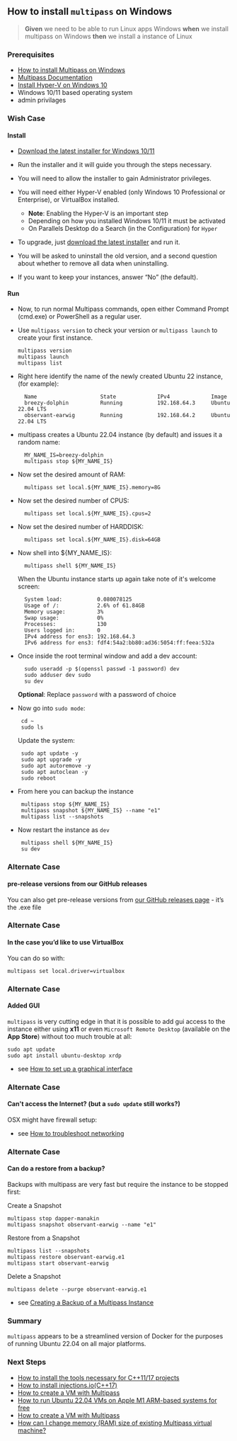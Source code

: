 ## How to install `multipass` on Windows 
> **Given** we need to be able to run Linux apps Windows **when** we install multipass on Windows **then** we install a instance of Linux 

### Prerequisites
- [How to install Multipass on Windows](https://multipass.run/docs/installing-on-windows)  
- [Multipass Documentation](https://multipass.run/docs)
- [Install Hyper-V on Windows 10](https://learn.microsoft.com/en-us/virtualization/hyper-v-on-windows/quick-start/enable-hyper-v)
- Windows 10/11 based operating system
- admin privilages 

### Wish Case
#### Install
  - [Download the latest installer for Windows 10/11](https://multipass.run/download/windows) 
  - Run the installer and it will guide you through the steps necessary. 
  - You will need to allow the installer to gain Administrator privileges.
  - You will need either Hyper-V enabled (only Windows 10 Professional or Enterprise), or VirtualBox installed.

	- **Note**: Enabling the Hyper-V is an important step
	- Depending on how you installed Windows 10/11 it must be activated
	- On Parallels Desktop do a Search (in the Configuration) for `Hyper`

  - To upgrade, just [download the latest installer](https://multipass.run/download/windows) and run it.
  - You will be asked to uninstall the old version, and a second question about whether to remove all data when uninstalling. 
  - If you want to keep your instances, answer “No” (the default).

#### Run

  - Now, to run normal Multipass commands, open either Command Prompt (cmd.exe) or PowerShell as a regular user. 
  - Use `multipass version` to check your version or `multipass launch` to create your first instance.

		multipass version
		multipass launch
		multipass list

- Right here identify the name of the newly created Ubuntu 22 instance, (for example):

		Name                    State             IPv4             Image
		breezy-dolphin          Running           192.168.64.3     Ubuntu 22.04 LTS
		observant-earwig        Running           192.168.64.2     Ubuntu 22.04 LTS

- multipass creates a Ubuntu 22.04 instance (by default) and issues it a random name:

		MY_NAME_IS=breezy-dolphin
		multipass stop ${MY_NAME_IS}

- Now set the desired amount of RAM:

		multipass set local.${MY_NAME_IS}.memory=8G

- Now set the desired number of CPUS:

		multipass set local.${MY_NAME_IS}.cpus=2   

- Now set the desired number of HARDDISK:

		multipass set local.${MY_NAME_IS}.disk=64GB

- Now shell into ${MY_NAME_IS}:

		multipass shell ${MY_NAME_IS}

	When the Ubuntu instance starts up again take note of it's welcome screen:

		System load:           0.080078125
		Usage of /:            2.6% of 61.84GB
		Memory usage:          3%
		Swap usage:            0%
		Processes:             130
		Users logged in:       0
		IPv4 address for ens3: 192.168.64.3
		IPv6 address for ens3: fdf4:54a2:bb80:ad36:5054:ff:feea:532a

- Once inside the root terminal window and add a dev account:

		sudo useradd -p $(openssl passwd -1 password) dev
		sudo adduser dev sudo
		su dev

	**Optional**: Replace `password` with a password of choice

 - Now go into `sudo mode`:

		cd ~
		sudo ls

 	Update the system:

 		sudo apt update -y
		sudo apt upgrade -y
		sudo apt autoremove -y
		sudo apt autoclean -y
		sudo reboot 

 - From here you can backup the instance

		multipass stop ${MY_NAME_IS}
		multipass snapshot ${MY_NAME_IS} --name "e1"
		multipass list --snapshots

 - Now restart the instance as `dev`

		multipass shell ${MY_NAME_IS}
		su dev

### Alternate Case
#### pre-release versions from our GitHub releases
You can also get pre-release versions from [our GitHub releases page](https://github.com/CanonicalLtd/multipass/releases/) - it’s the .exe file

### Alternate Case
#### In the case you’d like to use VirtualBox
You can do so with:

	multipass set local.driver=virtualbox

### Alternate Case
#### Added GUI
`multipass` is very cutting edge in that it is possible to add gui access to the instance either using **x11** or even `Microsoft Remote Desktop` (available on the **App Store**) without too much trouble at all:

	sudo apt update
	sudo apt install ubuntu-desktop xrdp

- see [How to set up a graphical interface](https://multipass.run/docs/set-up-a-graphical-interface)

### Alternate Case
#### Can't access the Internet? (but a `sudo update` still works?)
OSX might have firewall setup:
 - see [How to troubleshoot networking](https://multipass.run/docs/troubleshoot-networking#heading--dns-problems)

### Alternate Case
#### Can do a restore from a backup?
Backups with multipass are very fast but require the instance to be stopped first:

 Create a Snapshot

	multipass stop dapper-manakin
	multipass snapshot observant-earwig --name "e1"

Restore from a Snapshot

	multipass list --snapshots
	multipass restore observant-earwig.e1 
	multipass start observant-earwig

Delete a Snapshot

	multipass delete --purge observant-earwig.e1
	
 - see [Creating a Backup of a Multipass Instance](https://github-wiki-see.page/m/dialloi659/multipass/wiki/Creating-a-Backup-of-a-Multipass-Instance)

### Summary
`multipass` appears to be a streamlined version of Docker for the purposes of running Ubuntu 22.04 on all major platforms. 

### Next Steps

- [How to install the tools necessary for C++11/17 projects](https://github.com/perriera/for_interfaces/blob/main/linux/INSTALL.md)
- [How to install injections.io(C++17)](https://github.com/perriera/injections)
- [How to create a VM with Multipass](https://ubuntu.com/server/docs/virtualization-multipass)
- [How to run Ubuntu 22.04 VMs on Apple M1 ARM-based systems for free](https://multipass.run/docs/installing-on-macos)
- [How to create a VM with Multipass](https://ubuntu.com/server/docs/virtualization-multipass)
- [How can I change memory (RAM) size of existing Multipass virtual machine?](https://github.com/canonical/multipass/issues/1265)

